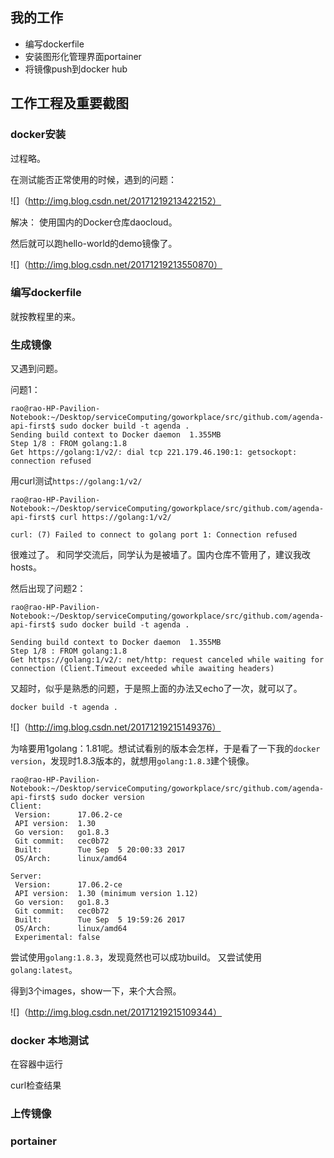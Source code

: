 
## 我的工作

* 编写dockerfile
* 安装图形化管理界面portainer
* 将镜像push到docker hub

## 工作工程及重要截图

### docker安装
过程略。

在测试能否正常使用的时候，遇到的问题：

![]（http://img.blog.csdn.net/20171219213422152）

解决：
使用国内的Docker仓库daocloud。

然后就可以跑hello-world的demo镜像了。

![]（http://img.blog.csdn.net/20171219213550870）


### 编写dockerfile

就按教程里的来。

### 生成镜像

又遇到问题。

问题1：
```
rao@rao-HP-Pavilion-Notebook:~/Desktop/serviceComputing/goworkplace/src/github.com/agenda-api-first$ sudo docker build -t agenda .
Sending build context to Docker daemon  1.355MB
Step 1/8 : FROM golang:1.8
Get https://golang:1/v2/: dial tcp 221.179.46.190:1: getsockopt: connection refused
```

用curl测试`https://golang:1/v2/`
```
rao@rao-HP-Pavilion-Notebook:~/Desktop/serviceComputing/goworkplace/src/github.com/agenda-api-first$ curl https://golang:1/v2/

curl: (7) Failed to connect to golang port 1: Connection refused
```

很难过了。
和同学交流后，同学认为是被墙了。国内仓库不管用了，建议我改hosts。


然后出现了问题2：

```
rao@rao-HP-Pavilion-Notebook:~/Desktop/serviceComputing/goworkplace/src/github.com/agenda-api-first$ sudo docker build -t agenda .

Sending build context to Docker daemon  1.355MB
Step 1/8 : FROM golang:1.8
Get https://golang:1/v2/: net/http: request canceled while waiting for connection (Client.Timeout exceeded while awaiting headers)
```

又超时，似乎是熟悉的问题，于是照上面的办法又echo了一次，就可以了。

```
docker build -t agenda .
```

![]（http://img.blog.csdn.net/20171219215149376）


为啥要用1golang：1.81呢。想试试看别的版本会怎样，于是看了一下我的`docker version`，发现时1.8.3版本的，就想用`golang:1.8.3`建个镜像。

```
rao@rao-HP-Pavilion-Notebook:~/Desktop/serviceComputing/goworkplace/src/github.com/agenda-api-first$ sudo docker version
Client:
 Version:      17.06.2-ce
 API version:  1.30
 Go version:   go1.8.3
 Git commit:   cec0b72
 Built:        Tue Sep  5 20:00:33 2017
 OS/Arch:      linux/amd64

Server:
 Version:      17.06.2-ce
 API version:  1.30 (minimum version 1.12)
 Go version:   go1.8.3
 Git commit:   cec0b72
 Built:        Tue Sep  5 19:59:26 2017
 OS/Arch:      linux/amd64
 Experimental: false
```

尝试使用`golang:1.8.3`，发现竟然也可以成功build。
又尝试使用`golang:latest`。

得到3个images，show一下，来个大合照。

![]（http://img.blog.csdn.net/20171219215109344）


### docker 本地测试

在容器中运行


curl检查结果



### 上传镜像



### portainer



